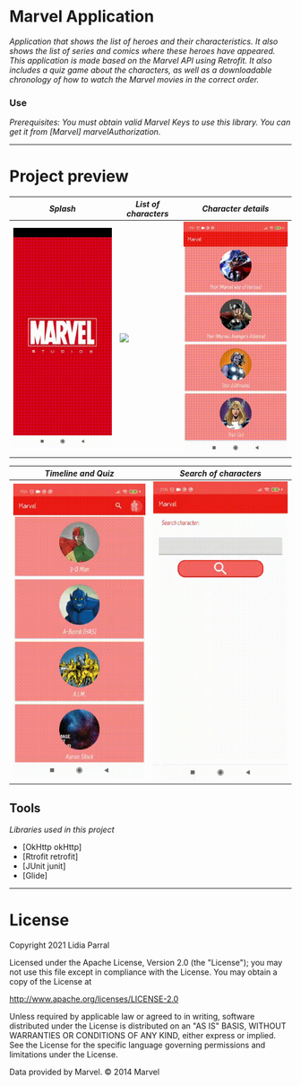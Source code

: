 # Marvel Application
_Application that shows the list of heroes and their characteristics. It also shows the list of series and comics where these heroes have appeared. This application is made based on the Marvel API using Retrofit._
_It also includes a quiz game about the characters, as well as a downloadable chronology of how to watch the Marvel movies in the correct order._
 
 ### Use
 _Prerequisites: You must obtain valid Marvel Keys to use this library. You can get it from [Marvel] marvelAuthorization._
 

 -------------------------------------------------------------------------------------------------------------------------------------------------------------------------------

 # Project preview
 
 *Splash* | *List of characters* | *Character details* |
  ------- | -------------------- |  ------------------ |
![](img/splash_marvel.gif) | ![](img/list_personajes.gif) | ![](img/details_personaje.gif)
 
  *Timeline and Quiz* | *Search of characters* |
  ------------------- | ---------------------- |
![](img/tabLayout_quiz.gif) | ![](img/search_personaje.gif)
 
 ## Tools
 _Libraries used in this project_
 
* [OkHttp okHttp]
* [Rtrofit retrofit]
* [JUnit junit]
* [Glide]


 
 -------------------------------------------------------------------------------------------------------------------------------------------------------------------------------
 # License
 
Copyright 2021 Lidia Parral

Licensed under the Apache License, Version 2.0 (the "License");
you may not use this file except in compliance with the License.
You may obtain a copy of the License at

   http://www.apache.org/licenses/LICENSE-2.0

Unless required by applicable law or agreed to in writing, software
distributed under the License is distributed on an "AS IS" BASIS,
WITHOUT WARRANTIES OR CONDITIONS OF ANY KIND, either express or implied.
See the License for the specific language governing permissions and
limitations under the License.


Data provided by Marvel. © 2014 Marvel
